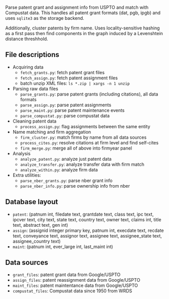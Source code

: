 Parse patent grant and assignment info from USPTO and match with Compustat data. This handles all patent grant formats (dat, pgb, ipgb) and uses `sqlite3` as the storage backend.

Additionally, cluster patents by firm name. Uses locality-sensitive hashing as a first pass then find components in the graph induced by a Levenshtein distance threshhold.

## File descriptions

* Acquiring data
    * `fetch_grants.py`: fetch patent grant files
    * `fetch_assign.py`: fetch patent assignment files
    * batch unzip XML files: `ls *.zip | xargs -n 1 unzip`
* Parsing raw data files
    * `parse_grants.py`: parse patent grants (including citations), all data formats
    * `parse_assign.py`: parse patent assignments
    * `parse_maint.py`: parse patent maintenance events
    * `parse_compustat.py`: parse compustat data
* Cleaning patent data
    * `process_assign.py`: flag assignments between the same entity
* Name matching and firm aggregation
    * `firm_cluster.py`: match firms by name from all data sources
    * `process_cites.py`: resolve citations at firm level and find self-cites
    * `firm_merge.py`: merge all of above into firmyear panel
* Analysis
    * `analyze_patent.py`: analyze just patent data
    * `analyze_transfer.py`: analyze transfer data with firm match
    * `analyze_within.py`: analyze firm data
* Extra utilities:
    * `parse_nber_grants.py`: parse nber grant info
    * `parse_nber_info.py`: parse ownership info from nber

## Database layout

* `patent`: (patnum int, filedate text, grantdate text, class text, ipc text, ipcver text, city text, state text, country text, owner text, claims int, title text, abstract text, gen int)
* `assign`: (assignid integer primary key, patnum int, execdate text, recdate text, conveyance text, assignor text, assignee text, assignee_state text, assignee_country text)
* `maint`: (patnum int, ever_large int, last_maint int)

## Data sources

* `grant_files`: patent grant data from Google/USPTO
* `assign_files`: patent reassignment data from Google/USPTO
* `maint_files`: patent maintentance data from Google/USPTO
* `compustat_files`: Compustat data since 1950 from WRDS


